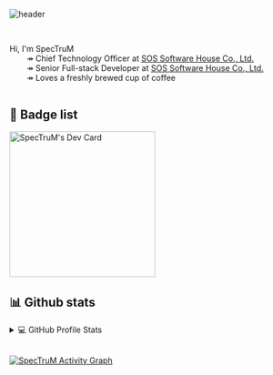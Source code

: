 ![header](https://capsule-render.vercel.app/api?type=rect&color=gradient&text=%20SpecTruM%20&fontAlign=30&fontSize=30&textBg=true&desc=Senior%20Full-Stack%20Developer&descAlign=60&descAlignY=50&animation=twinkling)


<div style="margin-top:30px;margin-bottom:30px;display: flex;flex-direction: row;flex-wrap: nowrap;justify-content: space-between;">
    <!-- <div>
        <a href="https://app.daily.dev/spectrum" target="_blank">
            <img src="https://api.daily.dev/devcards/09173f307f834ed78badcccc9927bd77.png?r=ppi" width="256" alt="SpecTruM's Dev Card"/>
        </a>
    </div> -->
    <div>
        <p>
            Hi, I'm SpecTruM</br>
            <span style="margin-left:30px;">↠ Chief Technology Officer at <a href="https://soshouse.co.th" target="_blank">SOS Software House Co., Ltd.</a></span></br>
            <span style="margin-left:30px;">↠ Senior Full-stack Developer at <a href="https://soshouse.co.th" target="_blank">SOS Software House Co., Ltd.</a></span></br>
            <span style="margin-left:30px;">↠ Loves a freshly brewed cup of coffee</span></br>
        </p>
    </div>
</div>

## 📌 Badge list

<div style=";margin-bottom:30px;">
    <a href="https://app.daily.dev/spectrum" target="_blank">
        <img src="https://api.daily.dev/devcards/09173f307f834ed78badcccc9927bd77.png?r=ppi" width="256" alt="SpecTruM's Dev Card"/>
    </a>
</div>

## 📊 Github stats

<details> 
  <summary>💻 GitHub Profile Stats</summary>
  <br/>
    <a href="https://github.com/nousx" target="_blank" style="margin-right:5px;">
        <img src="https://github-readme-stats.vercel.app/api?username=nousx&show_icons=true&theme=onedark&count_private=true&"/>
    </a>
    <a href="https://github.com/nousx" target="_blank">
        <img src="https://github-readme-stats.vercel.app/api/top-langs/?username=nousx&show_icons=true&theme=onedark&count_private=true&layout=compact&exclude_repo="/>
    </a>
    <br/>
  <b>Note:</b> Top languages is only a metric of the languages my public code consists of and doesn't reflect experience or skill level.
</details>
<br/>


<a href="https://github.com/ashutosh00710/github-readme-activity-graph"><img alt="SpecTruM Activity Graph" src="https://denvercoder1-activity-graph.herokuapp.com/graph/?username=nousx&bg_color=1F222E&color=F8D866&line=F85D7F&point=FFFFFF&hide_border=true" /></a>